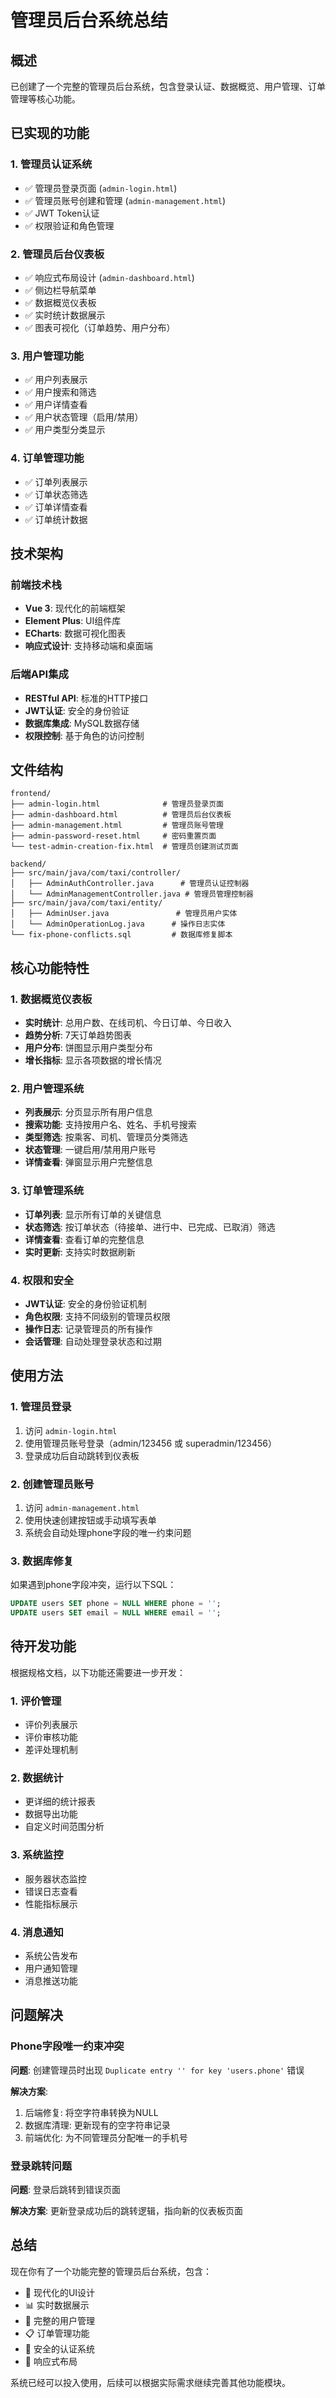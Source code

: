 # 管理员后台系统总结

## 概述

已创建了一个完整的管理员后台系统，包含登录认证、数据概览、用户管理、订单管理等核心功能。

## 已实现的功能

### 1. 管理员认证系统
- ✅ 管理员登录页面 (`admin-login.html`)
- ✅ 管理员账号创建和管理 (`admin-management.html`)
- ✅ JWT Token认证
- ✅ 权限验证和角色管理

### 2. 管理员后台仪表板
- ✅ 响应式布局设计 (`admin-dashboard.html`)
- ✅ 侧边栏导航菜单
- ✅ 数据概览仪表板
- ✅ 实时统计数据展示
- ✅ 图表可视化（订单趋势、用户分布）

### 3. 用户管理功能
- ✅ 用户列表展示
- ✅ 用户搜索和筛选
- ✅ 用户详情查看
- ✅ 用户状态管理（启用/禁用）
- ✅ 用户类型分类显示

### 4. 订单管理功能
- ✅ 订单列表展示
- ✅ 订单状态筛选
- ✅ 订单详情查看
- ✅ 订单统计数据

## 技术架构

### 前端技术栈
- **Vue 3**: 现代化的前端框架
- **Element Plus**: UI组件库
- **ECharts**: 数据可视化图表
- **响应式设计**: 支持移动端和桌面端

### 后端API集成
- **RESTful API**: 标准的HTTP接口
- **JWT认证**: 安全的身份验证
- **数据库集成**: MySQL数据存储
- **权限控制**: 基于角色的访问控制

## 文件结构

```
frontend/
├── admin-login.html              # 管理员登录页面
├── admin-dashboard.html          # 管理员后台仪表板
├── admin-management.html         # 管理员账号管理
├── admin-password-reset.html     # 密码重置页面
└── test-admin-creation-fix.html  # 管理员创建测试页面

backend/
├── src/main/java/com/taxi/controller/
│   ├── AdminAuthController.java      # 管理员认证控制器
│   └── AdminManagementController.java # 管理员管理控制器
├── src/main/java/com/taxi/entity/
│   ├── AdminUser.java               # 管理员用户实体
│   └── AdminOperationLog.java      # 操作日志实体
└── fix-phone-conflicts.sql         # 数据库修复脚本
```

## 核心功能特性

### 1. 数据概览仪表板
- **实时统计**: 总用户数、在线司机、今日订单、今日收入
- **趋势分析**: 7天订单趋势图表
- **用户分布**: 饼图显示用户类型分布
- **增长指标**: 显示各项数据的增长情况

### 2. 用户管理系统
- **列表展示**: 分页显示所有用户信息
- **搜索功能**: 支持按用户名、姓名、手机号搜索
- **类型筛选**: 按乘客、司机、管理员分类筛选
- **状态管理**: 一键启用/禁用用户账号
- **详情查看**: 弹窗显示用户完整信息

### 3. 订单管理系统
- **订单列表**: 显示所有订单的关键信息
- **状态筛选**: 按订单状态（待接单、进行中、已完成、已取消）筛选
- **详情查看**: 查看订单的完整信息
- **实时更新**: 支持实时数据刷新

### 4. 权限和安全
- **JWT认证**: 安全的身份验证机制
- **角色权限**: 支持不同级别的管理员权限
- **操作日志**: 记录管理员的所有操作
- **会话管理**: 自动处理登录状态和过期

## 使用方法

### 1. 管理员登录
1. 访问 `admin-login.html`
2. 使用管理员账号登录（admin/123456 或 superadmin/123456）
3. 登录成功后自动跳转到仪表板

### 2. 创建管理员账号
1. 访问 `admin-management.html`
2. 使用快速创建按钮或手动填写表单
3. 系统会自动处理phone字段的唯一约束问题

### 3. 数据库修复
如果遇到phone字段冲突，运行以下SQL：
```sql
UPDATE users SET phone = NULL WHERE phone = '';
UPDATE users SET email = NULL WHERE email = '';
```

## 待开发功能

根据规格文档，以下功能还需要进一步开发：

### 1. 评价管理
- 评价列表展示
- 评价审核功能
- 差评处理机制

### 2. 数据统计
- 更详细的统计报表
- 数据导出功能
- 自定义时间范围分析

### 3. 系统监控
- 服务器状态监控
- 错误日志查看
- 性能指标展示

### 4. 消息通知
- 系统公告发布
- 用户通知管理
- 消息推送功能

## 问题解决

### Phone字段唯一约束冲突
**问题**: 创建管理员时出现 `Duplicate entry '' for key 'users.phone'` 错误

**解决方案**:
1. 后端修复: 将空字符串转换为NULL
2. 数据库清理: 更新现有的空字符串记录
3. 前端优化: 为不同管理员分配唯一的手机号

### 登录跳转问题
**问题**: 登录后跳转到错误页面

**解决方案**: 更新登录成功后的跳转逻辑，指向新的仪表板页面

## 总结

现在你有了一个功能完整的管理员后台系统，包含：
- 🎯 现代化的UI设计
- 📊 实时数据展示
- 👥 完整的用户管理
- 📋 订单管理功能
- 🔐 安全的认证系统
- 📱 响应式布局

系统已经可以投入使用，后续可以根据实际需求继续完善其他功能模块。